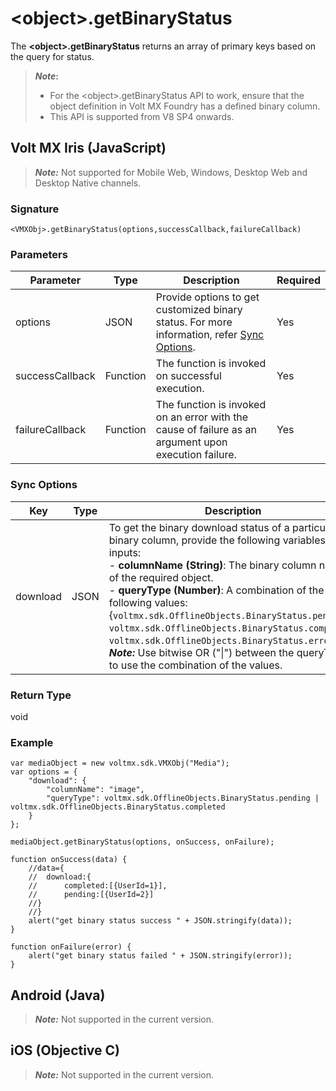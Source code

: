 

<object\>.getBinaryStatus
========================

The **<object\>.getBinaryStatus** returns an array of primary keys based on the query for status.

> **_Note_:**  
> * For the <object\>.getBinaryStatus API to work, ensure that the object definition in Volt MX Foundry has a defined binary column.  
> * This API is supported from V8 SP4 onwards.


Volt MX  Iris (JavaScript)
-------------------------------

> **_Note:_** Not supported for Mobile Web, Windows, Desktop Web and Desktop Native channels.


### Signature

```
<VMXObj>.getBinaryStatus(options,successCallback,failureCallback)

```

### Parameters

  
| Parameter | Type | Description | Required |
| --- | --- | --- | --- |
| options | JSON | Provide options to get customized binary status. For more information, refer [Sync Options](#sync-options). | Yes |
| successCallback | Function | The function is invoked on successful execution. | Yes |
| failureCallback | Function | The function is invoked on an error with the cause of failure as an argument upon execution failure. | Yes |

### Sync Options

  
| Key | Type | Description | Required |
| --- | --- | --- | --- |
| download | JSON | To get the binary download status of a particular binary column, provide the following variables as inputs:<br>- **columnName (String)**: The binary column name of the required object.<br>- **queryType (Number)**: A combination of the following values:{`voltmx.sdk.OfflineObjects.BinaryStatus.pending`, `voltmx.sdk.OfflineObjects.BinaryStatus.completed`, `voltmx.sdk.OfflineObjects.BinaryStatus.errored` }<br>**_Note:_** Use bitwise OR \("\|"\) between the queryTypes to use the combination of the values. | Yes |

### Return Type

void

### Example

```
var mediaObject = new voltmx.sdk.VMXObj("Media");
var options = {
    "download": {
        "columnName": "image",
        "queryType": voltmx.sdk.OfflineObjects.BinaryStatus.pending | voltmx.sdk.OfflineObjects.BinaryStatus.completed
    }
};

mediaObject.getBinaryStatus(options, onSuccess, onFailure);

function onSuccess(data) {
    //data={
    //	download:{
    //		completed:[{UserId=1}],
    //		pending:[{UserId=2}]
    //}
    //}
    alert("get binary status success " + JSON.stringify(data));
}

function onFailure(error) {
    alert("get binary status failed " + JSON.stringify(error));
}
```

Android (Java)
--------------

> **_Note:_** Not supported in the current version.


iOS (Objective C)
-----------------

> **_Note:_** Not supported in the current version.
